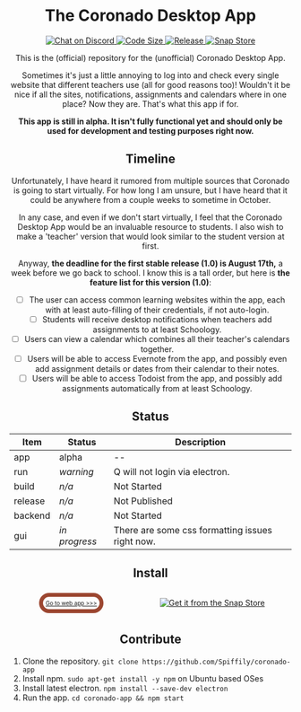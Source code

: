 <div align=center>
<!-- <img src="Armature.svg" width="100" /> -->

# The Coronado Desktop App

  <a href="https://discord.gg/RXebJCf">
  <img src="https://img.shields.io/discord/735879930348306554?color=red&logo=discord&logoColor=white" alt="Chat on Discord" />
  </a>
  <a href="">
  <img  alt="Code Size" src="https://img.shields.io/badge/app%20size-0%C2%A0kB-yellow" />
  </a>
  <a href="https://github.com/Spiffily/coronado-app/releases">
  <img  alt="Release" src="https://img.shields.io/badge/release-0.0.0-red" />
  </a>
  <a href="https://snapcraft.io/coronado-app">
  <img src="https://img.shields.io/badge/snap-0.0.0-grey?logo=snapcraft&logoColor=white" alt="Snap Store" />
  </a>

This is the (official) repository for the (unofficial) Coronado Desktop App.

Sometimes it's just a little annoying to log into and check every single website that different teachers use (all for good reasons too)! Wouldn't it be nice if all the sites, notifications, assignments and calendars where in one place? Now they are. That's what this app if for.

  __This app is still in alpha. It isn't fully functional yet and should only be used for development and testing purposes right now.__

## Timeline

  Unfortunately, I have heard it rumored from multiple sources that Coronado is going to start virtually. For how long I am unsure, but I have heard that it could be anywhere from a couple weeks to sometime in October.

  In any case, and even if we don't start virtually, I feel that the Coronado Desktop App would be an invaluable resource to students. I also wish to make a 'teacher' version that would look similar to the student version at first.

Anyway, **the deadline for the first stable release (1.0) is August 17th,** a week before we go back to school. I know this is a tall order, but here is **the feature list for this version (1.0)**:
- [ ] The user can access common learning websites within the app, each with at least auto-filling of their credentials, if not auto-login.
- [ ] Students will receive desktop notifications when teachers add assignments to at least Schoology.
- [ ] Users can view a calendar which combines all their teacher's calendars together.
- [ ] Users will be able to access Evernote from the app, and possibly even add assignment details or dates from their calendar to their notes.
- [ ] Users will be able to access Todoist from the app, and possibly add assignments automatically from at least Schoology.

## Status

| Item    | Status     | Description |
| ------- | ---------- | ---------- |
| app     | alpha      | -- |
| run     | *warning* | Q will not login via electron. |
| build   | *n/a*      | Not Started |
| release | *n/a*      | Not Published |
| backend | *n/a*      | Not Started |
| gui     | *in progress* | There are some css formatting issues right now. |


## Install
<div style="display:flex; flex-wrap: wrap; justify-content: space-around; align-items: center; ">
  <a style="margin:5px; border:7px solid #9c4731; border-radius:50px; font-size:10px; padding:5px;" href="https://spiffily.github.io/coronado-app/">Go to web app >>></a>
  <a href="https://snapcraft.io/coronado-app">
    <img alt="Get it from the Snap Store" src="https://snapcraft.io/static/images/badges/en/snap-store-black.svg" />
  </a>
</div>

## Contribute
<div style="text-align:left;">

1. Clone the repository. `git clone https://github.com/Spiffily/coronado-app`
2. Install npm. `sudo apt-get install -y npm` on Ubuntu based OSes
3. Install latest electron. `npm install --save-dev electron`
4. Run the app. `cd coronado-app && npm start`

</div>

</div>
